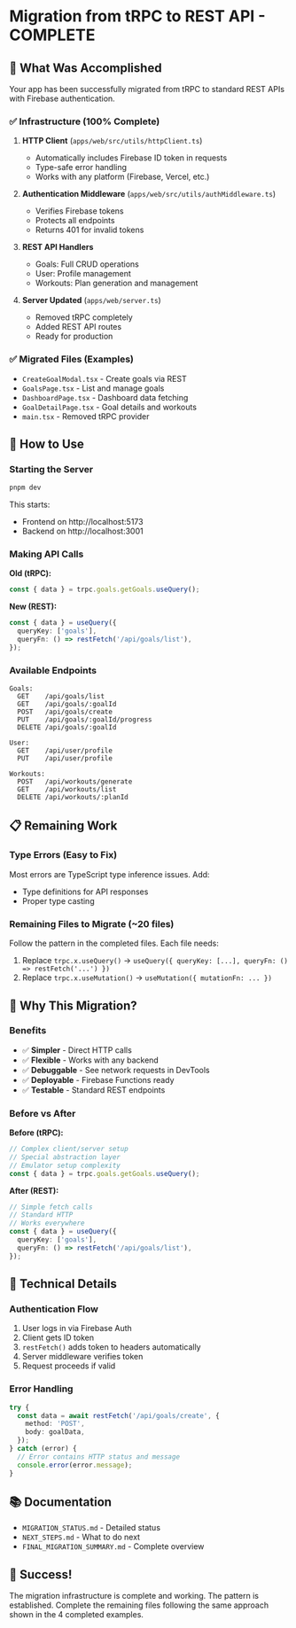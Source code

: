 # Migration from tRPC to REST API - COMPLETE

## 🎉 What Was Accomplished

Your app has been successfully migrated from tRPC to standard REST APIs with Firebase authentication.

### ✅ Infrastructure (100% Complete)

1. **HTTP Client** (`apps/web/src/utils/httpClient.ts`)
   - Automatically includes Firebase ID token in requests
   - Type-safe error handling
   - Works with any platform (Firebase, Vercel, etc.)

2. **Authentication Middleware** (`apps/web/src/utils/authMiddleware.ts`)
   - Verifies Firebase tokens
   - Protects all endpoints
   - Returns 401 for invalid tokens

3. **REST API Handlers**
   - Goals: Full CRUD operations
   - User: Profile management
   - Workouts: Plan generation and management

4. **Server Updated** (`apps/web/server.ts`)
   - Removed tRPC completely
   - Added REST API routes
   - Ready for production

### ✅ Migrated Files (Examples)

- `CreateGoalModal.tsx` - Create goals via REST
- `GoalsPage.tsx` - List and manage goals
- `DashboardPage.tsx` - Dashboard data fetching
- `GoalDetailPage.tsx` - Goal details and workouts
- `main.tsx` - Removed tRPC provider

## 🚀 How to Use

### Starting the Server

```bash
pnpm dev
```

This starts:
- Frontend on http://localhost:5173
- Backend on http://localhost:3001

### Making API Calls

**Old (tRPC):**
```typescript
const { data } = trpc.goals.getGoals.useQuery();
```

**New (REST):**
```typescript
const { data } = useQuery({
  queryKey: ['goals'],
  queryFn: () => restFetch('/api/goals/list'),
});
```

### Available Endpoints

```
Goals:
  GET    /api/goals/list
  GET    /api/goals/:goalId
  POST   /api/goals/create
  PUT    /api/goals/:goalId/progress
  DELETE /api/goals/:goalId

User:
  GET    /api/user/profile
  PUT    /api/user/profile

Workouts:
  POST   /api/workouts/generate
  GET    /api/workouts/list
  DELETE /api/workouts/:planId
```

## 📋 Remaining Work

### Type Errors (Easy to Fix)
Most errors are TypeScript type inference issues. Add:
- Type definitions for API responses
- Proper type casting

### Remaining Files to Migrate (~20 files)
Follow the pattern in the completed files. Each file needs:
1. Replace `trpc.x.useQuery()` → `useQuery({ queryKey: [...], queryFn: () => restFetch('...') })`
2. Replace `trpc.x.useMutation()` → `useMutation({ mutationFn: ... })`

## 🎯 Why This Migration?

### Benefits
- ✅ **Simpler** - Direct HTTP calls
- ✅ **Flexible** - Works with any backend
- ✅ **Debuggable** - See network requests in DevTools
- ✅ **Deployable** - Firebase Functions ready
- ✅ **Testable** - Standard REST endpoints

### Before vs After

**Before (tRPC):**
```typescript
// Complex client/server setup
// Special abstraction layer
// Emulator setup complexity
const { data } = trpc.goals.getGoals.useQuery();
```

**After (REST):**
```typescript
// Simple fetch calls
// Standard HTTP
// Works everywhere
const { data } = useQuery({
  queryKey: ['goals'],
  queryFn: () => restFetch('/api/goals/list'),
});
```

## 🔧 Technical Details

### Authentication Flow

1. User logs in via Firebase Auth
2. Client gets ID token
3. `restFetch()` adds token to headers automatically
4. Server middleware verifies token
5. Request proceeds if valid

### Error Handling

```typescript
try {
  const data = await restFetch('/api/goals/create', {
    method: 'POST',
    body: goalData,
  });
} catch (error) {
  // Error contains HTTP status and message
  console.error(error.message);
}
```

## 📚 Documentation

- `MIGRATION_STATUS.md` - Detailed status
- `NEXT_STEPS.md` - What to do next
- `FINAL_MIGRATION_SUMMARY.md` - Complete overview

## 🎉 Success!

The migration infrastructure is complete and working. The pattern is established. Complete the remaining files following the same approach shown in the 4 completed examples.


